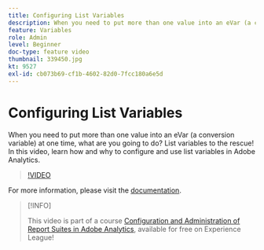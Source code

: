 ```yaml
---
title: Configuring List Variables
description: When you need to put more than one value into an eVar (a conversion variable) at one time, what are you going to do? List variables to the rescue! In this video, learn how and why to configure and use list variables in Adobe Analytics.
feature: Variables
role: Admin
level: Beginner
doc-type: feature video
thumbnail: 339450.jpg
kt: 9527
exl-id: cb073b69-cf1b-4602-82d0-7fcc180a6e5d
---
```

# Configuring List Variables

When you need to put more than one value into an eVar (a conversion variable) at one time, what are you going to do? List variables to the rescue! In this video, learn how and why to configure and use list variables in Adobe Analytics.

>[!VIDEO](https://video.tv.adobe.com/v/339450/?quality=12&learn=on)

For more information, please visit the [documentation](https://experienceleague.adobe.com/docs/analytics/admin/admin-tools/conversion-variables/list-var-admin.html).

>[!INFO]
>
> This video is part of a course [Configuration and Administration of Report Suites in Adobe Analytics](https://experienceleague.adobe.com/?recommended=Analytics-A-1-2021.1.administration), available for free on Experience League!